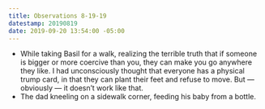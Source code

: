 ```yaml
---
title: Observations 8-19-19
datestamp: 20190819
date: 2019-09-20 13:54:00 -05:00
---
```


- While taking Basil for a walk, realizing the terrible truth that if someone is bigger or more coercive than you, they can make you go anywhere they like. I had unconsciously thought that everyone has a physical trump card, in that they can plant their feet and refuse to move. But — obviously — it doesn’t work like that.
- The dad kneeling on a sidewalk corner, feeding his baby from a bottle.
